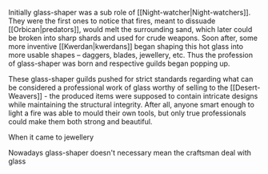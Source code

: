 Initially glass-shaper was a sub role of [[Night-watcher|Night-watchers]]. They were the first ones to notice that fires, meant to dissuade [[Orbican|predators]], would melt the surrounding sand, which later could be broken into sharp shards and used for crude weapons. Soon after, some more inventive [[Kwerdan|kwerdans]] began shaping this hot glass into more usable shapes – daggers, blades, jewellery, etc. Thus the profession of glass-shaper was born and respective guilds began popping up.

These glass-shaper guilds pushed for strict standards regarding what can be considered a professional work of glass worthy of selling to the [[Desert-Weavers]] - the produced items were supposed to contain intricate designs while maintaining the structural integrity. After all, anyone smart enough to light a fire was able to mould their own tools, but only true professionals could make them both strong and beautiful.

When it came to jewellery 

Nowadays glass-shaper doesn't necessary mean the craftsman deal with glass